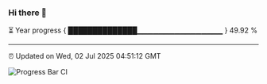 ### Hi there 👋

⏳ Year progress { ██████████████▁▁▁▁▁▁▁▁▁▁▁▁▁▁▁▁ } 49.92 %

---

⏰ Updated on Wed, 02 Jul 2025 04:51:12 GMT

![Progress Bar CI](https://github.com/IshwaranRudhara/GIT-ACTION/workflows/Progress%20Bar%20CI/badge.svg)
